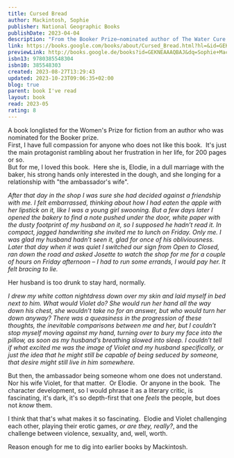 ```yaml
---  
title: Cursed Bread  
author: Mackintosh, Sophie  
publisher: National Geographic Books  
publishDate: 2023-04-04  
description: "From the Booker Prize–nominated author of The Water Cure comes an elegant and hypnotic new novel of obsession that centers on the real unsolved mystery of the 1951 mass poisoning of a French village. Still reeling in the aftermath of the deadliest war the world had ever seen, the small town of Pont-Saint-Esprit collectively lost its mind. Some historians believe the mysterious illness and violent hallucinations were caused by spoiled bread; others claim it was the result of covert government testing on the local population. In that town lived a woman named Elodie. She was the baker’s wife: a plain, unremarkable person who yearned to transcend her dull existence. So when a charismatic new couple arrived in town, the forceful ambassador and his sharp-toothed wife, Violet, Elodie was quickly drawn into their orbit. Thus began a dangerous game of cat and mouse--but who was the predator and on whom did they prey? Audacious and mesmerizing, Cursed Bread is a fevered confession, an entry into memory’s hall of mirrors, and an erotic fable of transformation. Sophie Mackintosh spins a darkly gleaming tale of a town gripped by hysteria, envy like poison in the blood, and desire that burns and consumes."  
link: https://books.google.com/books/about/Cursed_Bread.html?hl=&id=GEKNEAAAQBAJ  
previewLink: http://books.google.de/books?id=GEKNEAAAQBAJ&dq=Sophie+Mackintosh,+Cursed+Bread&hl=&as_pt=BOOKS&cd=1&source=gbs_api  
isbn13: 9780385548304  
isbn10: 385548303  
created: 2023-08-27T13:29:43  
updated: 2023-10-23T09:06:35+02:00  
blog: true  
parent: book I've read  
layout: book  
read: 2023-05  
rating: 8  
---  
```

  
A book longlisted for the Women's Prize for fiction from an author who was nominated for the Booker prize.    
First, I have full compassion for anyone who does not like this book.  It's just the main protagonist rambling about her frustration in her life, for 200 pages or so.    
But for me, I loved this book.  Here she is, Elodie, in a dull marriage with the baker, his strong hands only interested in the dough, and she longing for a relationship with "the ambassador's wife".    
  
_After that day in the shop I was sure she had decided against a friendship with me. I felt embarrassed, thinking about how I had eaten the apple with her lipstick on it, like I was a young girl swooning. But a few days later I opened the bakery to find a note pushed under the door, white paper with the dusty footprint of my husband on it, so I supposed he hadn’t read it. In compact, jagged handwriting she invited me to lunch on Friday. Only me. I was glad my husband hadn’t seen it, glad for once of his obliviousness. Later that day when it was quiet I switched our sign from Open to Closed, ran down the road and asked Josette to watch the shop for me for a couple of hours on Friday afternoon – I had to run some errands, I would pay her. It felt bracing to lie._  
  
Her husband is too drunk to stay hard, normally.  
  
*I drew my white cotton nightdress down over my skin and laid myself in bed next to him. What would Violet do? She would run her hand all the way down his chest, she wouldn’t take no for an answer, but who would turn her down anyway? There was a queasiness in the progression of these thoughts, the inevitable comparisons between me and her, but I couldn’t stop myself moving against my hand, turning over to bury my face into the pillow, as soon as my husband’s breathing slowed into sleep. I couldn’t tell if what excited me was the image of Violet and my husband specifically, or just the idea that he might still be capable of being seduced by someone, that desire might still live in him somewhere.*  
  
But then, the ambassador being someone whom one does not understand.  Nor his wife Violet, for that matter.  Or Elodie.  Or anyone in the book.  The character development, so I would phrase it as a literary critic, is fascinating, it's dark, it's so depth-first that one _feels_ the people, but does not _know_ them.    
  
I think that that's what makes it so fascinating.  Elodie and Violet challenging each other, playing their erotic games, _or are they, really?_, and the challenge between violence, sexuality, and, well, worth.    
  
Reason enough for me to dig into earlier books by Mackintosh.  
